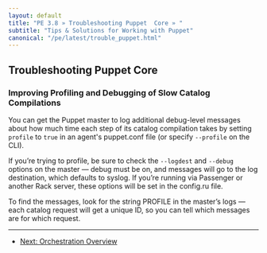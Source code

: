 ```yaml
---
layout: default
title: "PE 3.8 » Troubleshooting Puppet  Core » "
subtitle: "Tips & Solutions for Working with Puppet"
canonical: "/pe/latest/trouble_puppet.html"
---
```


Troubleshooting Puppet Core
-----

### Improving Profiling and Debugging of Slow Catalog Compilations

You can get the Puppet master to log additional debug-level messages about how much time each step of its catalog compilation takes by setting `profile` to `true` in an agent's puppet.conf file (or specify `--profile` on the CLI).

If you’re trying to profile, be sure to check the `--logdest` and `--debug` options on the master — debug must be on, and messages will go to the log destination, which defaults to syslog. If you’re running via Passenger or another Rack server, these options will be set in the config.ru file.

To find the messages, look for the string PROFILE in the master’s logs — each catalog request will get a unique ID, so you can tell which messages are for which request.

* * *

-  [Next: Orchestration Overview](./orchestration_overview.html)
